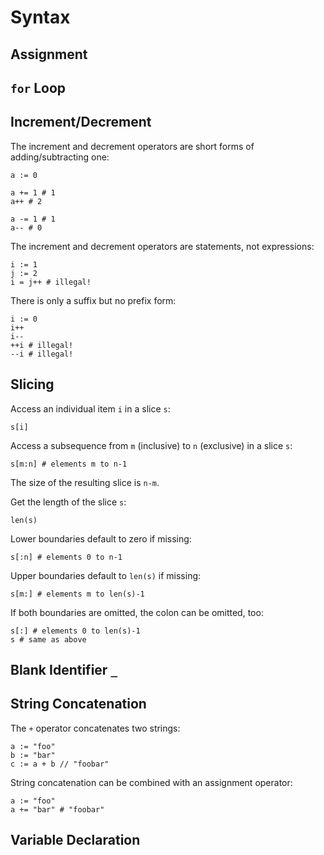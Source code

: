 # Syntax

## Assignment

## `for` Loop

## Increment/Decrement

The increment and decrement operators are short forms of adding/subtracting one:

    a := 0

    a += 1 # 1
    a++ # 2

    a -= 1 # 1
    a-- # 0

The increment and decrement operators are statements, not expressions:

    i := 1
    j := 2
    i = j++ # illegal!

There is only a suffix but no prefix form:

    i := 0
    i++
    i--
    ++i # illegal!
    --i # illegal!

## Slicing

Access an individual item `i` in a slice `s`:

    s[i]

Access a subsequence from `m` (inclusive) to `n` (exclusive) in a slice `s`:

    s[m:n] # elements m to n-1

The size of the resulting slice is `n-m`.

Get the length of the slice `s`:

    len(s)

Lower boundaries default to zero if missing:

    s[:n] # elements 0 to n-1

Upper boundaries default to `len(s)` if missing:

    s[m:] # elements m to len(s)-1

If both boundaries are omitted, the colon can be omitted, too:

    s[:] # elements 0 to len(s)-1
    s # same as above

## Blank Identifier `_`

## String Concatenation

The `+` operator concatenates two strings:

    a := "foo"
    b := "bar"
    c := a + b // "foobar"

String concatenation can be combined with an assignment operator:

    a := "foo"
    a += "bar" # "foobar"

## Variable Declaration
